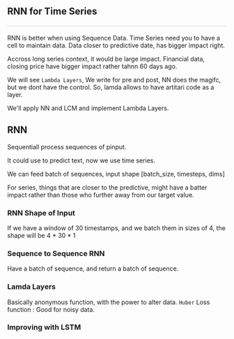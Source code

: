 <style>hr{opacity: 20%; height: 1px!important; margin-bottom:0px!important</style>


## RNN for Time Series <hr>
RNN is better when using Sequence Data.
Time Series need you to have a cell to maintain data. Data closer to predictive date, has bigger impact right.

Accross long series context, it would be large impact. Financial data, closing price have bigger impact rather tahnn 60 days ago.

We will see `Lambda Layers`, We write for pre and post, NN does the magifc, but we dont have the control. So, lamda allows to have artitari code as a layer.

We'll apply NN and LCM and implement Lambda Layers.

## RNN
Sequentiall process sequences of pinput. 

It could use to predict text, now we use time series.

We can feed batch of sequences, 
input shape [batch_size, timesteps, dims]

For series, things that are closer to the predictive, might have a batter impact rather than those who further away from our target value.

### RNN Shape of Input
If we have a window of 30 timestamps, and we batch them in sizes of 4, the shape will be 4 * 30 * 1

### Sequence to Sequence RNN
Have a batch of sequence, and return a batch of sequence. 

### Lamda Layers
Basically anonymous function, with the power to alter data.
`Huber` Loss function : Good for noisy data.

### Improving with LSTM
